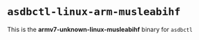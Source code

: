 # `asdbctl-linux-arm-musleabihf`

This is the **armv7-unknown-linux-musleabihf** binary for `asdbctl`
